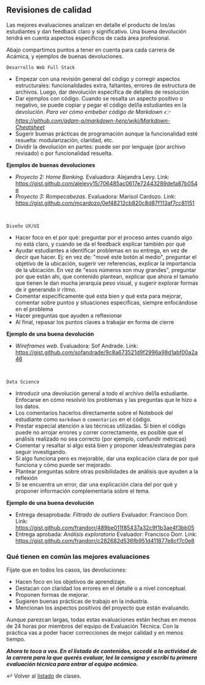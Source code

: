 ## Revisiones de calidad

Las mejores evaluaciones analizan en detalle el producto de los/as estudiantes y dan feedback claro y significativo. Una buena devolución tendrá en cuenta aspectos específicos de cada área profesional.

Abajo compartimos puntos a tener en cuenta para cada carrera de Acámica, y ejemplos de buenas devoluciones.

```
Desarrollo Web Full Stack
```
- Empezar con una revisión general del código y corregir aspectos estructurales: funcionalidades extra, faltantes, errores de estructura de archivos. Luego, dar devolución específica de detalles de resolución
- Dar ejemplos con código. Cuando se resalta un aspecto positivo o negativo, se puede copiar y pegar el código del/la estudiantes en la devolución. *Para ver cómo embeber código de Markdown :point_right: https://github.com/adam-p/markdown-here/wiki/Markdown-Cheatsheet*
- Sugerir buenas prácticas de programación aunque la funcionalidad esté resuelta: modularización, claridad, etc.
- Dividir la devolución en partes: puede ser por lenguaje (por archivo revisado) o  por funcionalidad resuelta.

**Ejemplos de buenas devoluciones**
- *Proyecto 2: Home Banking*. Evaluadora: Alejandra Levy. Link: https://gist.github.com/alelevy15/706485ac0617e72443289defa87b054e
- *Proyecto 3: Rompecabezas*. Evaluadora: Marisol Cardozo. Link: https://gist.github.com/mcardozo/0ef48212cb820c8d87f113af7cc81151
<br>

```
Diseño UX/UI
```
- Hacer foco en el por qué: preguntar por el proceso antes cuando algo no está claro, y cuando se da el feedback explicar también por qué
- Ayudar estudiantes a identificar problemas en su entrega, en vez de decir que hacer. Ej: en vez de: "mové este botón al medio", preguntar el objetivo de la ubicación, sugerir ver referencias, explicar la importancia de la ubicación. En vez de "esos números son muy grandes", preguntar por que están ahi, que contenido plantean, explicar que ahora el tamaño que tienen le dan mucha jerarquía peso visual, y sugerir explorar formas de ir generando ir ritmo.
- Comentar específicamente qué esta bien y qué esta para mejorar, comentar sobre puntos y situaciones especificas, siempre enfocándose en el problema
- Hacer preguntas que ayuden a reflexionar
- Al final, repasar los puntos claves a trabajar en forma de cierre

**Ejemplo de una buena devolución**
- *Wireframes web*. Evaluadora: Sof Andrade. Link: https://gist.github.com/sofandrade/9c8a673521d9f2996a98d1abf00a2a46
<br>

```
Data Science
```

- Introducir una devolución general a todo el archivo del/la estudiante. Enfocarse en cómo resolvió los problemas y las preguntas que le hizo a los datos.
- Los comentarios hacerlos directamente sobre el Notebook del estudiante como `markdown` o `comentarios` en el código.
- Prestar especial atención a las técnicas utilizadas. Si bien el código puede no arrojar errores y correr correctamente, es posible que el análisis realizado no sea correcto (por ejemplo, confundir métricas)
- Comentar y resaltar si algo está bien y proponer ideas/estrategias para seguir investigando.
- Si algo funciona pero es mejorable, dar una explicación clara de por qué funciona y cómo puede ser mejorado.
- Plantear preguntas sobre otras posibilidades de análisis que ayuden a la reflexión
- Si se encuentra un error, dar una explicación clara del por qué y proponer información complementaria sobre el tema.

**Ejemplo de una buena devolución**
- Entrega desaprobada: *Filtrado de outliers* Evaluador: Francisco Dorr. Link: https://gist.github.com/frandorr/489be011f85437a32c9f1b3ae4f3bb05
- Entrega aprobada: *Análisis exploratorio* Evaluador: Francisco Dorr. Link: https://gist.github.com/frandorr/c282682d536fb951d411877e8cf7c0e8

### Qué tienen en común las mejores evaluaciones

Fijate que en todos los casos, las devoluciones:

- Hacen foco en los objetivos de aprendizaje.
- Destacan con claridad los errores en el detalle o a nivel conceptual.
- Proponen formas de mejorar.
- Sugieren buenas prácticas de trabajo en la industria.
- Mencionan los aspectos positivos del proyecto que están evaluando.

Aunque parezcan largas, todas estas evaluaciones están hechas en menos de 24 horas por miembros del equipo de Evaluación Técnica. Con la práctica vas a poder hacer correcciones de mejor calidad y en menos tiempo.

***Ahora te toca a vos. En el listado de contenidos, accedé a la actividad de la carrera para la que querés evaluar, leé la consigna y escribí tu primera evaluación técnica para entrar al equipo acámico.***

:leftwards_arrow_with_hook: Volver al [listado][4] de clases.

[4]: https://github.com/acamica/formacion-evaluadores-tecnicos/blob/master/README.md
